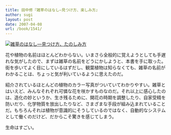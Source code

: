```yaml
---
title: 田中修『雑草のはなし―見つけ方、楽しみ方』
author: sugi
layout: post
date: 2007-04-08
url: /book/1541/
---
```

<a href="http://www.amazon.co.jp/exec/obidos/ASIN/4121018907/chezsugi-22/ref=nosim/" name="amazletlink" target="_blank"><img src="http://i0.wp.com/ecx.images-amazon.com/images/I/31ZC9QGLmJL.SL160.jpg?w=660" alt="雑草のはなし―見つけ方、たのしみ方" class="alignleft" data-recalc-dims="1" /></a>

花や植物の名前はほとんどわからない。いまさら全般的に覚えようとしても手遅れな気がしたので、まずは雑草の名前をどうにかしようと、本書を手に取った。街を歩いてよく目にしているはずだし、観葉植物は知らなくても、雑草の名前がわかることは、ちょっと気が利いているように思えたのだ。

紹介されているほとんどの植物のカラー写真がついていてわかりやすい。雑草とはいえど、みんなそれぞれ可憐な花を咲かすものなのだ。それ以上に感心したのは、造化の妙というか、生き残るために、開花の時期を調整したり、自家受精を防いだり、化学物質を放出したりなど、さまざまな手段が組み込まれていることだ。もちろんそれは植物が意識的にそうしているのではなく、自動的なシステムとして働くのだけど、だからこそ驚きを感じてしまう。

生命はすごい。


